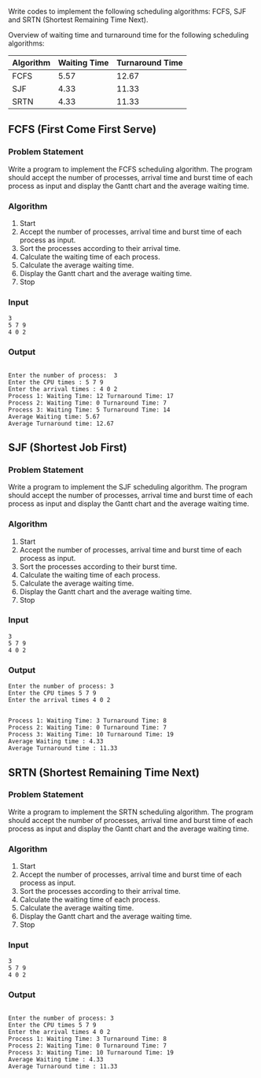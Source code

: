 Write codes to implement the following scheduling algorithms: FCFS, SJF and SRTN (Shortest Remaining Time Next).


Overview of waiting time and turnaround time for the following scheduling algorithms:

| Algorithm | Waiting Time | Turnaround Time |
| --------- | ------------ | --------------- |
| FCFS      |    5.57      |     12.67       |
| SJF       |    4.33      |     11.33       |
| SRTN      |    4.33      |     11.33       |

## FCFS (First Come First Serve)

### Problem Statement

Write a program to implement the FCFS scheduling algorithm. The program should accept the number of processes, arrival time and burst time of each process as input and display the Gantt chart and the average waiting time.

### Algorithm

1. Start
2. Accept the number of processes, arrival time and burst time of each process as input.
3. Sort the processes according to their arrival time.
4. Calculate the waiting time of each process.
5. Calculate the average waiting time.
6. Display the Gantt chart and the average waiting time.
7. Stop

### Input

```
3
5 7 9
4 0 2
```

### Output

```

Enter the number of process:  3
Enter the CPU times : 5 7 9 
Enter the arrival times : 4 0 2 
Process 1: Waiting Time: 12 Turnaround Time: 17
Process 2: Waiting Time: 0 Turnaround Time: 7
Process 3: Waiting Time: 5 Turnaround Time: 14
Average Waiting time: 5.67
Average Turnaround time: 12.67

```


## SJF (Shortest Job First)

### Problem Statement

Write a program to implement the SJF scheduling algorithm. The program should accept the number of processes, arrival time and burst time of each process as input and display the Gantt chart and the average waiting time.

### Algorithm

1. Start
2. Accept the number of processes, arrival time and burst time of each process as input.
3. Sort the processes according to their burst time.
4. Calculate the waiting time of each process.
5. Calculate the average waiting time.
6. Display the Gantt chart and the average waiting time.
7. Stop

### Input

```
3
5 7 9
4 0 2
```

### Output

```
Enter the number of process: 3
Enter the CPU times 5 7 9 
Enter the arrival times 4 0 2 


Process 1: Waiting Time: 3 Turnaround Time: 8
Process 2: Waiting Time: 0 Turnaround Time: 7
Process 3: Waiting Time: 10 Turnaround Time: 19
Average Waiting time : 4.33
Average Turnaround time : 11.33
```

## SRTN (Shortest Remaining Time Next)

### Problem Statement

Write a program to implement the SRTN scheduling algorithm. The program should accept the number of processes, arrival time and burst time of each process as input and display the Gantt chart and the average waiting time.

### Algorithm

1. Start
2. Accept the number of processes, arrival time and burst time of each process as input.
3. Sort the processes according to their arrival time.
4. Calculate the waiting time of each process.
5. Calculate the average waiting time.
6. Display the Gantt chart and the average waiting time.
7. Stop

### Input

```
3
5 7 9
4 0 2
```

### Output

```

Enter the number of process: 3
Enter the CPU times 5 7 9 
Enter the arrival times 4 0 2 
Process 1: Waiting Time: 3 Turnaround Time: 8
Process 2: Waiting Time: 0 Turnaround Time: 7
Process 3: Waiting Time: 10 Turnaround Time: 19
Average Waiting time : 4.33
Average Turnaround time : 11.33

```




